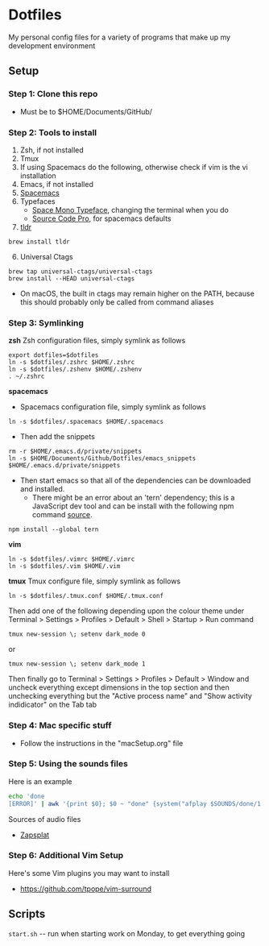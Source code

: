 # Dotfiles
My personal config files for a variety of programs that make up my development environment

## Setup

### Step 1: Clone this repo 
- Must be to $HOME/Documents/GitHub/


### Step 2: Tools to install
1. Zsh, if not installed
2. Tmux
3. If using Spacemacs do the following, otherwise check if vim is the vi installation
  1. Emacs, if not installed
  2. [Spacemacs](https://www.spacemacs.org)
4. Typefaces
   - [Space Mono Typeface](https://fonts.google.com/specimen/Space+Mono), changing the terminal when you do
   - [Source Code Pro](https://fonts.google.com/specimen/Source+Code+Pro), for spacemacs defaults
5. [tldr](https://github.com/tldr-pages/tldr)
```
brew install tldr
```
6. Universal Ctags
```
brew tap universal-ctags/universal-ctags
brew install --HEAD universal-ctags
```
  - On macOS, the built in ctags may remain higher on the PATH, because this should probably only be called from command aliases

### Step 3: Symlinking

**zsh**
Zsh configuration files, simply symlink as follows
```
export dotfiles=$dotfiles
ln -s $dotfiles/.zshrc $HOME/.zshrc
ln -s $dotfiles/.zshenv $HOME/.zshenv
. ~/.zshrc
```

**spacemacs**

- Spacemacs configuration file, simply symlink as follows
```
ln -s $dotfiles/.spacemacs $HOME/.spacemacs
```
- Then add the snippets
```
rm -r $HOME/.emacs.d/private/snippets
ln -s $HOME/Documents/Github/Dotfiles/emacs_snippets $HOME/.emacs.d/private/snippets
```
- Then start emacs so that all of the dependencies can be downloaded and installed.
  - There might be an error about an 'tern' dependency; this is a JavaScript dev tool and can be install with the following npm command [source](https://macbookandheels.com/emacs/2019/01/18/tern-binary-not-found/).
```
npm install --global tern
```

**vim**
```
ln -s $dotfiles/.vimrc $HOME/.vimrc
ln -s $dotfiles/.vim $HOME/.vim
```

**tmux**
Tmux configure file, simply symlink as follows
```
ln -s $dotfiles/.tmux.conf $HOME/.tmux.conf
```
Then add one of the following depending upon the colour theme under Terminal > Settings > Profiles > Default > Shell > Startup > Run command
```
tmux new-session \; setenv dark_mode 0
```
or
```
tmux new-session \; setenv dark_mode 1
```
Then finally go to Terminal > Settings > Profiles > Default > Window and uncheck everything except dimensions in the top section and then unchecking everything but the "Active process name" and "Show activity indidicator" on the Tab tab


### Step 4: Mac specific stuff
- Follow the instructions in the "macSetup.org" file

### Step 5: Using the sounds files
Here is an example
``` sh
echo 'done
[ERROR]' | awk '{print $0}; $0 ~ "done" {system("afplay $SOUNDS/done/1.mp3 &")}; $0 ~ "ERROR" {system("afplay $SOUNDS/error/1.mp3 &")}'
```
Sources of audio files
- [Zapsplat](zapsplat.com)

### Step 6: Additional Vim Setup
Here's some Vim plugins you may want to install
- https://github.com/tpope/vim-surround

## Scripts

`start.sh` -- run when starting work on Monday, to get everything going
